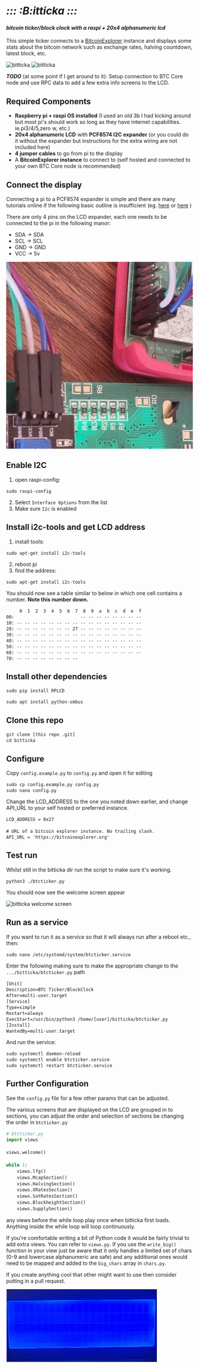 # *::: :B:itticka :::*
#### *bitcoin ticker/block clock with a raspi + 20x4 alphanumeric lcd*

This simple ticker connects to a [BitcoinExplorer](https://bitcoinexplorer.org) instance and displays some stats about the bitcoin network such as exchange rates, halving countdown, latest block, etc.

![bitticka](img/20240512_124431.gif)
![bitticka](img/20240512_132118.gif) 

_**TODO**_ (at some point if I get around to it): Setup connection to BTC Core node and use RPC data to add a few extra info screens to the LCD.

## Required Components

- **Raspberry pi + raspi OS installed** (I used an old 3b I had kicking around but most pi's should work so long as they have internet capabilities. ie.pi3/4/5,zero w, etc.)
- **20x4 alphanumeric LCD** with **PCF8574 I2C expander** (or you could do it without the expander but instructions for the extra wiring are not included here)
- **4 jumper cables** to go from pi to the display
- A **BitcoinExplorer instance** to connect to (self hosted and connected to your own BTC Core node is recommended)

## Connect the display

Connecting a pi to a PCF8574 expander is simple and there are many tutorials online if the following basic outline is insufficient (eg. [here](https://www.circuitbasics.com/raspberry-pi-i2c-lcd-set-up-and-programming/) or [here](https://circuitdigest.com/microcontroller-projects/interfacing-lcd-with-raspberry-pi-4-to-create-custom-character-and-scrolling-text) )

There are only 4 pins on the LCD expander, each one needs to be connected to the pi in the following manor:

- SDA -> SDA
- SCL -> SCL
- GND -> GND
- VCC -> 5v

![pi to lcd wiring](img/20240512_115027.jpg)

## Enable I2C
1) open raspi-config:
```
sudo raspi-config
```
2) Select `Interface Options` from the list
3) Make sure `I2c` is enabled


## Install i2c-tools and get LCD address

1) install tools:
```
sudo apt-get install i2c-tools
```
2) reboot pi
3) find the address:
```
sudo apt-get install i2c-tools
```
You should now see a table similar to below in which one cell contains a number. **Note this number down.**

```
     0  1  2  3  4  5  6  7  8  9  a  b  c  d  e  f
00:                         -- -- -- -- -- -- -- -- 
10: -- -- -- -- -- -- -- -- -- -- -- -- -- -- -- -- 
20: -- -- -- -- -- -- -- 27 -- -- -- -- -- -- -- -- 
30: -- -- -- -- -- -- -- -- -- -- -- -- -- -- -- -- 
40: -- -- -- -- -- -- -- -- -- -- -- -- -- -- -- -- 
50: -- -- -- -- -- -- -- -- -- -- -- -- -- -- -- -- 
60: -- -- -- -- -- -- -- -- -- -- -- -- -- -- -- -- 
70: -- -- -- -- -- -- -- --  
```

## Install other dependencies

```
sudo pip install RPLCD
```
```
sudo apt install python-smbus
```

## Clone this repo
```
git clone [this repo .git]
cd bitticka
```

## Configure

Copy `config.example.py` to `config.py` and open it for editing
```
sudo cp config.example.py config.py
sudo nano config.py
```
Change the LCD_ADDRESS to the one you noted down earlier, and change API_URL to your self hosted or preferred instance.
```
LCD_ADDRESS = 0x27

# URL of a bitcoin explorer instance. No trailing slash.
API_URL = 'https://bitcoinexplorer.org'
```

## Test run
Whilst still in the bitticka dir run the script to make sure it's working.
```
python3 ./btcticker.py
```
You should now see the welcome screen appear

![bitticka welcome screen](img/20240512_123642.gif)

## Run as a service

If you want to run it as a service so that it will always run after a reboot etc., then:

```
sudo nano /etc/systemd/system/btcticker.service
```

Enter the following making sure to make the appropriate change to the `.../bitticka/btcticker.py` path

```
[Unit]
Description=BTC Ticker/BlockClock
After=multi-user.target
[Service]
Type=simple
Restart=always
ExecStart=/usr/bin/python3 /home/[user]/bitticka/btcticker.py
[Install]
WantedBy=multi-user.target
```

And run the service:

```
sudo systemctl daemon-reload
sudo systemctl enable btcticker.service
sudo systemctl restart btcticker.service
```

## Further Configuration

See the `config.py` file for a few other params that can be adjusted.

The various screens that are displayed on the LCD are grouped in to sections, you can adjust the order and selection of sections be changing the order in `btcticker.py` 

```python
# btcticker.py
import views

views.welcome()

while 1:
    views.lfg()
    views.McapSection()
    views.HalvingSection()
    views.XRatesSection()
    views.SatRatesSection()
    views.BlockheightSection()
    views.SupplySection()
```

any views before the while loop play once when bitticka first loads. Anything inside the while loop will loop continuously.

If you're comfortable writing a bit of Python code it would be fairly trivial to add extra views. You can refer to `views.py`. If you use the `write_big()` function in your view just be aware that it only handles a limited set of chars (0-9 and lowercase alphanumeric are safe) and any additional ones would need to be mapped and added to the `big_chars` array in `chars.py`.

If you create anything cool that other might want to use then consider putting in a pull request.

![LFG!](img/20240512_145837.gif)